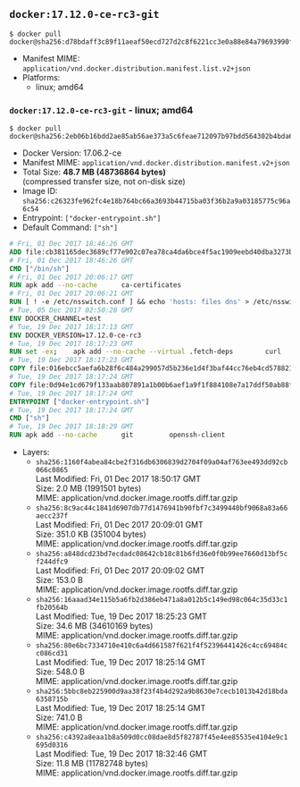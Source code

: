 ## `docker:17.12.0-ce-rc3-git`

```console
$ docker pull docker@sha256:d78bdaff3c89f11aeaf50ecd727d2c8f6221cc3e0a88e84a79693990f1ceafc5
```

-	Manifest MIME: `application/vnd.docker.distribution.manifest.list.v2+json`
-	Platforms:
	-	linux; amd64

### `docker:17.12.0-ce-rc3-git` - linux; amd64

```console
$ docker pull docker@sha256:2eb06b16bdd2ae85ab56ae373a5c6feae712097b97bdd564302b4bda61a50536
```

-	Docker Version: 17.06.2-ce
-	Manifest MIME: `application/vnd.docker.distribution.manifest.v2+json`
-	Total Size: **48.7 MB (48736864 bytes)**  
	(compressed transfer size, not on-disk size)
-	Image ID: `sha256:c26323fe962fc4e18b764bc66a3693b44715ba03f36b2a9a03185775c96a6c54`
-	Entrypoint: `["docker-entrypoint.sh"]`
-	Default Command: `["sh"]`

```dockerfile
# Fri, 01 Dec 2017 18:46:26 GMT
ADD file:cb381165dec3689cf77e902c07ea78ca4da6bce4f5ac1909eebd40dba3273bfe in / 
# Fri, 01 Dec 2017 18:46:26 GMT
CMD ["/bin/sh"]
# Fri, 01 Dec 2017 20:06:17 GMT
RUN apk add --no-cache 		ca-certificates
# Fri, 01 Dec 2017 20:06:21 GMT
RUN [ ! -e /etc/nsswitch.conf ] && echo 'hosts: files dns' > /etc/nsswitch.conf
# Tue, 05 Dec 2017 02:50:28 GMT
ENV DOCKER_CHANNEL=test
# Tue, 19 Dec 2017 18:17:13 GMT
ENV DOCKER_VERSION=17.12.0-ce-rc3
# Tue, 19 Dec 2017 18:17:23 GMT
RUN set -ex; 	apk add --no-cache --virtual .fetch-deps 		curl 		tar 	; 		apkArch="$(apk --print-arch)"; 	case "$apkArch" in 		x86_64) dockerArch='x86_64' ;; 		aarch64) dockerArch='aarch64' ;; 		ppc64le) dockerArch='ppc64le' ;; 		s390x) dockerArch='s390x' ;; 		*) echo >&2 "error: unsupported architecture ($apkArch)"; exit 1 ;;	esac; 		if ! curl -fL -o docker.tgz "https://download.docker.com/linux/static/${DOCKER_CHANNEL}/${dockerArch}/docker-${DOCKER_VERSION}.tgz"; then 		echo >&2 "error: failed to download 'docker-${DOCKER_VERSION}' from '${DOCKER_CHANNEL}' for '${dockerArch}'"; 		exit 1; 	fi; 		tar --extract 		--file docker.tgz 		--strip-components 1 		--directory /usr/local/bin/ 	; 	rm docker.tgz; 		apk del .fetch-deps; 		dockerd -v; 	docker -v
# Tue, 19 Dec 2017 18:17:23 GMT
COPY file:016ebcc5aefa6b28f6c484a299057d5b236e1d4f3baf44cc76eb4cd578821691 in /usr/local/bin/modprobe 
# Tue, 19 Dec 2017 18:17:24 GMT
COPY file:0d94e1cd679f133aab807891a1b00b6aef1a9f1f884108e7a17ddf50ab88f1fb in /usr/local/bin/ 
# Tue, 19 Dec 2017 18:17:24 GMT
ENTRYPOINT ["docker-entrypoint.sh"]
# Tue, 19 Dec 2017 18:17:24 GMT
CMD ["sh"]
# Tue, 19 Dec 2017 18:18:29 GMT
RUN apk add --no-cache 		git 		openssh-client
```

-	Layers:
	-	`sha256:1160f4abea84cbe2f316db6306839d2704f09a04af763ee493dd92cb066c0865`  
		Last Modified: Fri, 01 Dec 2017 18:50:17 GMT  
		Size: 2.0 MB (1991501 bytes)  
		MIME: application/vnd.docker.image.rootfs.diff.tar.gzip
	-	`sha256:8c9ac44c1841d6907db77d1476941b90fbf7c3499440bf9068a83a66aecc237f`  
		Last Modified: Fri, 01 Dec 2017 20:09:01 GMT  
		Size: 351.0 KB (351004 bytes)  
		MIME: application/vnd.docker.image.rootfs.diff.tar.gzip
	-	`sha256:a848dcd23bd7ecdadc08642cb18c81b6fd36e0f0b99ee7660d13bf5cf244dfc9`  
		Last Modified: Fri, 01 Dec 2017 20:09:02 GMT  
		Size: 153.0 B  
		MIME: application/vnd.docker.image.rootfs.diff.tar.gzip
	-	`sha256:16aaad34e115b5a6fb2d386eb471a8a012b5c149ed98c064c35d33c1fb20564b`  
		Last Modified: Tue, 19 Dec 2017 18:25:23 GMT  
		Size: 34.6 MB (34610169 bytes)  
		MIME: application/vnd.docker.image.rootfs.diff.tar.gzip
	-	`sha256:80e6bc7334710e410c6a4d661587f621f4f52396441426c4cc69484cc086cd31`  
		Last Modified: Tue, 19 Dec 2017 18:25:14 GMT  
		Size: 548.0 B  
		MIME: application/vnd.docker.image.rootfs.diff.tar.gzip
	-	`sha256:5bbc8eb225900d9aa38f23f4b4d292a9b8630e7cecb1013b42d18bda6358715b`  
		Last Modified: Tue, 19 Dec 2017 18:25:14 GMT  
		Size: 741.0 B  
		MIME: application/vnd.docker.image.rootfs.diff.tar.gzip
	-	`sha256:c4392a8eaa1b8a509d0cc08dae8d5f82787f45e4ee85535e4104e9c1695d0316`  
		Last Modified: Tue, 19 Dec 2017 18:32:46 GMT  
		Size: 11.8 MB (11782748 bytes)  
		MIME: application/vnd.docker.image.rootfs.diff.tar.gzip
